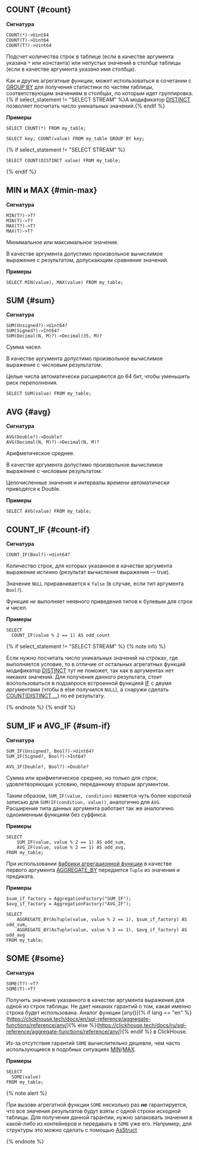 ## COUNT {#count}

**Сигнатура**
```
COUNT(*)->Uint64
COUNT(T)->Uint64
COUNT(T?)->Uint64
```

Подсчет количества строк в таблице (если в качестве аргумента указана `*` или константа) или непустых значений в столбце таблицы (если в качестве аргумента указано имя столбца).

Как и другие агрегатные функции, может использоваться в сочетании с [GROUP BY](../../../syntax/group_by.md) для получения статистики по частям таблицы, соответствующим значениям в столбцах, по которым идет группировка. {% if select_statement != "SELECT STREAM" %}А модификатор [DISTINCT](../../../syntax/group_by.md#distinct) позволяет посчитать число уникальных значений.{% endif %}

**Примеры**
``` yql
SELECT COUNT(*) FROM my_table;
```

``` yql
SELECT key, COUNT(value) FROM my_table GROUP BY key;
```
{% if select_statement != "SELECT STREAM" %}

``` yql
SELECT COUNT(DISTINCT value) FROM my_table;
```
{% endif %}

## MIN и MAX {#min-max}

**Сигнатура**
```
MIN(T?)->T?
MIN(T)->T?
MAX(T?)->T?
MAX(T)->T?
```

Минимальное или максимальное значение.

В качестве аргумента допустимо произвольное вычислимое выражение с результатом, допускающим сравнение значений.

**Примеры**
``` yql
SELECT MIN(value), MAX(value) FROM my_table;
```

## SUM {#sum}

**Сигнатура**
```
SUM(Unsigned?)->Uint64?
SUM(Signed?)->Int64?
SUM(Decimal(N, M)?)->Decimal(35, M)?
```

Сумма чисел.

В качестве аргумента допустимо произвольное вычислимое выражение с числовым результатом.

Целые числа автоматически расширяются до 64 бит, чтобы уменьшить риск переполнения.

``` yql
SELECT SUM(value) FROM my_table;
```

## AVG {#avg}

**Сигнатура**
```
AVG(Double?)->Double?
AVG(Decimal(N, M)?)->Decimal(N, M)?
```

Арифметическое среднее.

В качестве аргумента допустимо произвольное вычислимое выражение с числовым результатом.

Целочисленные значения и интервалы времени автоматически приводятся к Double.

**Примеры**
``` yql
SELECT AVG(value) FROM my_table;
```

## COUNT_IF {#count-if}

**Сигнатура**
```
COUNT_IF(Bool?)->Uint64?
```

Количество строк, для которых указанное в качестве аргумента выражение истинно (результат вычисления выражения — true).

Значение `NULL` приравнивается к `false` (в случае, если тип аргумента `Bool?`).

Функция *не* выполняет неявного приведения типов к булевым для строк и чисел.

**Примеры**
``` yql
SELECT
  COUNT_IF(value % 2 == 1) AS odd_count
```

{% if select_statement != "SELECT STREAM" %}
{% note info %}

Если нужно посчитать число уникальных значений на строках, где выполняется условие, то в отличие от остальных агрегатных функций модификатор [DISTINCT](../../../syntax/group_by.md#distinct) тут не поможет, так как в аргументах нет никаких значений. Для получения данного результата, стоит воспользоваться в подзапросе встроенной функцией [IF](../../../builtins/basic.md#if) с двумя аргументами (чтобы в else получился `NULL`), а снаружи сделать [COUNT(DISTINCT ...)](#count) по её результату.

{% endnote %}
{% endif %}

## SUM_IF и AVG_IF {#sum-if}

**Сигнатура**
```
SUM_IF(Unsigned?, Bool?)->Uint64?
SUM_IF(Signed?, Bool?)->Int64?

AVG_IF(Double?, Bool?)->Double?
```

Сумма или арифметическое среднее, но только для строк, удовлетворяющих условию, переданному вторым аргументом.

Таким образом, `SUM_IF(value, condition)` является чуть более короткой записью для `SUM(IF(condition, value))`, аналогично для `AVG`. Расширение типа данных аргумента работает так же аналогично одноименным функциям без суффикса.

**Примеры**
``` yql
SELECT
    SUM_IF(value, value % 2 == 1) AS odd_sum,
    AVG_IF(value, value % 2 == 1) AS odd_avg,
FROM my_table;
```

При использовании [фабрики агрегационной функции](../../basic.md#aggregationfactory) в качестве первого аргумента [AGGREGATE_BY](#aggregateby) передается `Tuple` из значения и предиката.

**Примеры**

``` yql
$sum_if_factory = AggregationFactory("SUM_IF");
$avg_if_factory = AggregationFactory("AVG_IF");

SELECT
    AGGREGATE_BY(AsTuple(value, value % 2 == 1), $sum_if_factory) AS odd_sum,
    AGGREGATE_BY(AsTuple(value, value % 2 == 1), $avg_if_factory) AS odd_avg
FROM my_table;
```

## SOME {#some}

**Сигнатура**
```
SOME(T?)->T?
SOME(T)->T?
```

Получить значение указанного в качестве аргумента выражения для одной из строк таблицы. Не дает никаких гарантий о том, какая именно строка будет использована. Аналог функции [any()]{% if lang == "en" %}(https://clickhouse.tech/docs/en/sql-reference/aggregate-functions/reference/any/){% else %}(https://clickhouse.tech/docs/ru/sql-reference/aggregate-functions/reference/any/){% endif %} в ClickHouse.

Из-за отсутствия гарантий `SOME` вычислительно дешевле, чем часто использующиеся в подобных ситуациях [MIN](#min)/[MAX](#max).

**Примеры**
``` yql
SELECT
  SOME(value)
FROM my_table;
```

{% note alert %}

При вызове агрегатной функции `SOME` несколько раз **не** гарантируется, что все значения результатов будут взяты с одной строки исходной таблицы. Для получения данной гарантии, нужно запаковать значения в какой-либо из контейнеров и передавать в `SOME` уже его. Например, для структуры это можно сделать с помощью [AsStruct](../../../builtins/basic.md#asstruct)

{% endnote %}